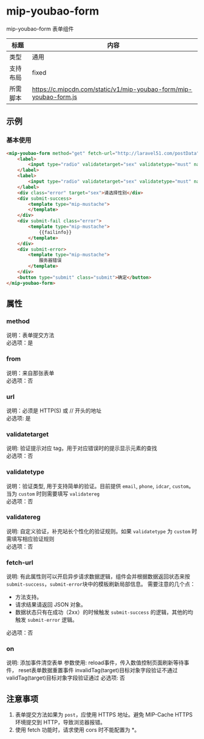 # mip-youbao-form

mip-youbao-form 表单组件

标题|内容
----|----
类型|通用
支持布局|fixed
所需脚本|https://c.mipcdn.com/static/v1/mip-youbao-form/mip-youbao-form.js

## 示例
### 基本使用

```html
<mip-youbao-form method="get" fetch-url="http://laravel51.com/postData" from="comment" id="test" >
    <label>
        <input type="radio" validatetarget="sex" validatetype="must" name="sex" value="1" on="tap:scheme-form.validTag(sex)"> 男
    </label>
    <label>
        <input type="radio" validatetarget="sex" validatetype="must" name="sex" value="2" on="tap:scheme-form.validTag(sex)"> 女
    </label>
    <div class="error" target="sex">请选择性别</div>
    <div submit-success>
        <template type="mip-mustache">
        </template>
    </div>
    <div submit-fail class="error">
        <template type="mip-mustache">
            {{failinfo}}
        </template>
    </div>
    <div submit-error>
        <template type="mip-mustache">
            服务器错误
        </template>
    </div>
    <button type="submit" class="submit">确定</button>
</mip-youbao-form>
```
## 属性

### method

说明：表单提交方法  
必选项：是 

### from

说明：来自那张表单  
必选项：否  

### url

说明：必须是 HTTP(S) 或 // 开头的地址   
必选项: 是  

### validatetarget

说明:  验证提示对应 tag，用于对应错误时的提示显示元素的查找    
必选项：否   

### validatetype

说明：验证类型, 用于支持简单的验证。目前提供 `email`, `phone`, `idcar`, `custom`。当为 `custom` 时则需要填写 `validatereg`    
必选项：否   

### validatereg

说明: 自定义验证，补充站长个性化的验证规则。如果 `validatetype` 为 `custom` 时需填写相应验证规则  
必选项：否

### fetch-url

说明: 有此属性则可以开启异步请求数据逻辑，组件会并根据数据返回状态来按`submit-success`，`submit-error`块中的模板刷新局部信息。
需要注意的几个点：

- 方法支持。
- 请求结果请返回 JSON 对象。
- 数据状态只有在成功（2xx）的时候触发 `submit-success` 的逻辑，其他的均触发 `submit-error` 逻辑。

必选项：否  


### on

说明: 添加事件清空表单
参数使用: reload事件，传入数值控制页面刷新等待事件， reset表单数据重置事件 invalidTag(target)目标对象字段验证不通过  validTag(target)目标对象字段验证通过
必选项: 否


## 注意事项

1. 表单提交方法如果为 `post`，应使用 HTTPS 地址。避免 MIP-Cache HTTPS 环境提交到 HTTP，导致浏览器报错。
2. 使用 fetch 功能时，请求使用 cors 时不能配置为 *。